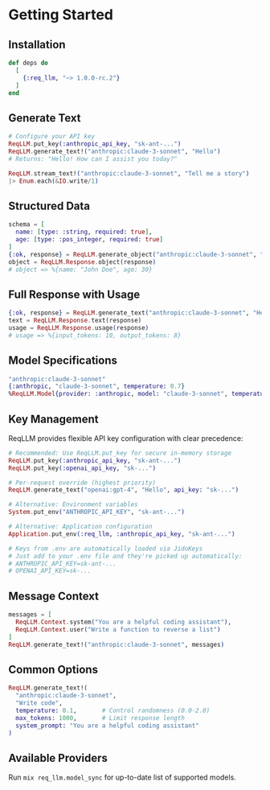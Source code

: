 # Getting Started

## Installation

```elixir
def deps do
  [
    {:req_llm, "~> 1.0.0-rc.2"}
  ]
end
```

## Generate Text

```elixir
# Configure your API key 
ReqLLM.put_key(:anthropic_api_key, "sk-ant-...")
ReqLLM.generate_text!("anthropic:claude-3-sonnet", "Hello")
# Returns: "Hello! How can I assist you today?"

ReqLLM.stream_text!("anthropic:claude-3-sonnet", "Tell me a story")
|> Enum.each(&IO.write/1)
```

## Structured Data

```elixir
schema = [
  name: [type: :string, required: true],
  age: [type: :pos_integer, required: true]
]
{:ok, response} = ReqLLM.generate_object("anthropic:claude-3-sonnet", "Generate a person", schema)
object = ReqLLM.Response.object(response)
# object => %{name: "John Doe", age: 30}
```

## Full Response with Usage

```elixir
{:ok, response} = ReqLLM.generate_text("anthropic:claude-3-sonnet", "Hello")
text = ReqLLM.Response.text(response)
usage = ReqLLM.Response.usage(response)
# usage => %{input_tokens: 10, output_tokens: 8}
```

## Model Specifications

```elixir
"anthropic:claude-3-sonnet"
{:anthropic, "claude-3-sonnet", temperature: 0.7}
%ReqLLM.Model{provider: :anthropic, model: "claude-3-sonnet", temperature: 0.7}
```

## Key Management

ReqLLM provides flexible API key configuration with clear precedence:

```elixir
# Recommended: Use ReqLLM.put_key for secure in-memory storage
ReqLLM.put_key(:anthropic_api_key, "sk-ant-...")
ReqLLM.put_key(:openai_api_key, "sk-...")

# Per-request override (highest priority)
ReqLLM.generate_text("openai:gpt-4", "Hello", api_key: "sk-...")

# Alternative: Environment variables
System.put_env("ANTHROPIC_API_KEY", "sk-ant-...")

# Alternative: Application configuration
Application.put_env(:req_llm, :anthropic_api_key, "sk-ant-...")

# Keys from .env are automatically loaded via JidoKeys
# Just add to your .env file and they're picked up automatically:
# ANTHROPIC_API_KEY=sk-ant-...
# OPENAI_API_KEY=sk-...
```

## Message Context

```elixir
messages = [
  ReqLLM.Context.system("You are a helpful coding assistant"),
  ReqLLM.Context.user("Write a function to reverse a list")
]
ReqLLM.generate_text!("anthropic:claude-3-sonnet", messages)
```

## Common Options

```elixir
ReqLLM.generate_text!(
  "anthropic:claude-3-sonnet",
  "Write code",
  temperature: 0.1,       # Control randomness (0.0-2.0)
  max_tokens: 1000,       # Limit response length
  system_prompt: "You are a helpful coding assistant"
)
```

## Available Providers

Run `mix req_llm.model_sync` for up-to-date list of supported models.
